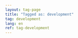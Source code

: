 ```yaml
---
layout: tag-page
title: "Tagged as: development"  
tag: development
lang: en
ref: tag-development
---
```

